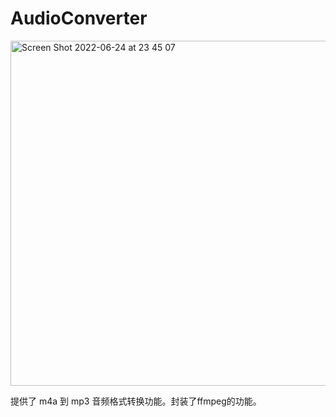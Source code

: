# AudioConverter

<img width="552" alt="Screen Shot 2022-06-24 at 23 45 07" src="https://user-images.githubusercontent.com/2053617/175570683-66a873d1-0f80-4a76-a512-84ea67a0e3a7.png">

提供了 m4a 到 mp3 音频格式转换功能。封装了ffmpeg的功能。
